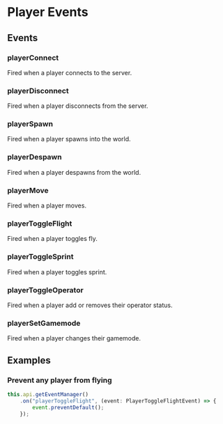 # Player Events

## Events

### playerConnect

Fired when a player connects to the server.

### playerDisconnect

Fired when a player disconnects from the server.

### playerSpawn

Fired when a player spawns into the world.

### playerDespawn

Fired when a player despawns from the world.

### playerMove

Fired when a player moves.

### playerToggleFlight

Fired when a player toggles fly.

### playerToggleSprint

Fired when a player toggles sprint.

### playerToggleOperator

Fired when a player add or removes their operator status.

### playerSetGamemode

Fired when a player changes their gamemode.

## Examples

### Prevent any player from flying

```typescript
this.api.getEventManager()
    .on("playerToggleFlight", (event: PlayerToggleFlightEvent) => {
        event.preventDefault();
    });
```

